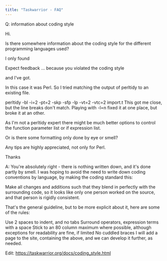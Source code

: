 ```yaml
---
title: "Taskwarrior - FAQ"
---
```


Q: information about coding style

Hi.

Is there somewhere information about the coding style for the different programming languages used?

I only found

Expect feedback … because you violated the coding style

and I've got.

In this case it was Perl. So I tried matching the output of perltidy to an existing file.

perltidy -bl -i=2 -pt=2 -skp -sfp -lp -vt=2 -vtc=2 import.t
This got me close, but the line breaks don't match. Playing with -l=n fixed it at one place, but broke it at an other.

As I'm not a perltidy expert there might be much better options to control the function parameter list or if expression list.

Or is there some formatting only done by eye or smell?

Any tips are highly appreciated, not only for Perl.

Thanks

A: You're absolutely right - there is nothing written down, and it's done partly by smell.
I was hoping to avoid the need to write down coding conventions by language, by making the coding standard this:

Make all changes and additions such that they blend in perfectly with the surrounding code, so it looks like only one person worked on the source, and that person is rigidly consistent.

That's the general guideline, but to be more explicit about it, here are some of the rules:

Use 2 spaces to indent, and no tabs
Surround operators, expression terms with a space
Stick to an 80 column maximum where possible, although exceptions for readability are fine, if limited
No cuddled braces
I will add a page to the site, containing the above, and we can develop it further, as needed.

 

Edit: https://taskwarrior.org/docs/coding_style.html

